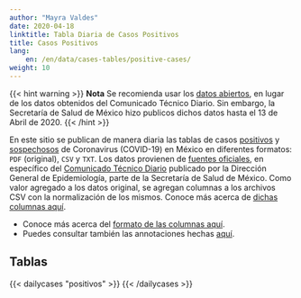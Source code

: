 ```yaml
---
author: "Mayra Valdes"
date: 2020-04-18
linktitle: Tabla Diaria de Casos Positivos
title: Casos Positivos
lang:
    en: /en/data/cases-tables/positive-cases/
weight: 10
---
```


{{< hint warning >}}
**Nota** Se recomienda usar los [datos abiertos](/datos/datos-abiertos-covid-19/), en lugar de los datos obtenidos del Comunicado Técnico Diario. Sin embargo, la Secretaría de Salud de México hizo publicos dichos datos hasta el 13 de Abril de 2020.
{{< /hint >}}

En este sitio se publican de manera diaria las tablas de casos [positivos](/docs/datos/tablas-casos/casos-positivos/) y [sospechosos](/docs/datos/tablas-casos/casos-sospechosos/) de Coronavirus (COVID-19) en México en diferentes formatos: `PDF` (original), `CSV` y `TXT`. Los datos provienen de [fuentes oficiales](/fuentes-de-informacion/), en específico del [Comunicado Técnico Diario](/datos/fuentes-de-informacion/#comunicado-técnico-diario-coronavirus-covid-19) publicado por la Dirección General de Epidemiología, parte de la Secretaría de Salud de México. Como valor agregado a los datos original, se agregan columnas a los archivos CSV con la normalización de los mismos. Conoce más acerca de [dichas columnas aquí](/datos/comunicado-tecnico-diario/normalizacion/). 

* Conoce más acerca del [formato de las columnas aquí](/docs/datos/tablas-casos/normalizacion/). 
* Puedes consultar también las annotaciones hechas [aquí](/datos/comunicado-tecnico-diario/).  

## Tablas
{{< dailycases "positivos" >}}
{{< /dailycases >}}
